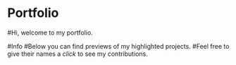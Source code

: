 # Portfolio

#Hi, welcome to my portfolio.

#Info
#Below you can find previews of my highlighted projects.
#Feel free to give their names a *click* to see my contributions.
